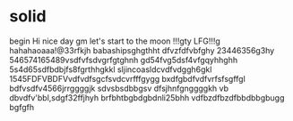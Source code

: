 # solid
begin
Hi
nice day
gm
let's start
to the moon !!!gty
LFG!!!g
hahahaoaaa!@33rfkjh
babashipsghgthht
dfvzfdfvbfghy
23446356g3hy
546574165489vsdfvfsdvgrfgtghnh
gd54fvg5dsf4vfgqyhhghh
5s4d65sdfbdbjfs8fgrthhgkkl
sljincoasldcvdfvdggh6gkl
1545FDFVBDFVvdfvdfsgcfsvdcvrfffgygg
bxdfgbdfvdfvrfsfsgffgl
bdfvsdfv4566jrrggggjk
sdvsbsdbbgsv dfsjhnfgnggggkh
vb dbvdfv'bbl,sdgf32ffjhyh
brfbhtbgbdgbdnli25bhh
vdfbzdfbzdfbbdbbgbugg
bgfgfh
